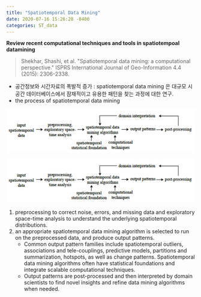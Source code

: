 ```yaml
---
title: "Spatiotemporal Data Mining"
date: 2020-07-16 15:26:28 -0400
categories: ST_data
---
```

**Review recent computational techniques and tools in spatiotempoal datamining**

> Shekhar, Shashi, et al. "Spatiotemporal data mining: a computational perspective." ISPRS International Journal of Geo-Information 4.4 (2015): 2306-2338.

- 공간정보와 시간자료의 폭발적 증가 : spatiotemporal data mining 은 대규모 시공간 데이터베이스에서 잠재적이고 유용한 패턴을 찾는 과정에 대한 연구. 
- the process of spatiotemporal data mining

<img src="https://github.com/cordelia-git/cordelia-git.github.io/blob/master/_posts/st_datamining_process.png?raw=true" >

![](https://github.com/cordelia-git/cordelia-git.github.io/blob/master/_posts/st_datamining_process.png?raw=true)

1. preprocessing to correct noise, errors, and missing data and exploratory space-time analysis to understand the underlying spatiotemporal distributions.
2. an appropriate spatiotemporal data mining algorithm is selected to run on the preprocessed data, and produce output patterns. 
    - Common output pattern families include spatiotemporal outliers, associations and tele-couplings, predictive models, partitions and summarization, hotspots, as well as change patterns. Spatiotemporal data mining algorithms often have statistical foundations and integrate scalable computational techniques. 
    - Output patterns are post-processed and then interpreted by domain scientists to find novel insights and refine data mining algorithms when needed.
    
    
